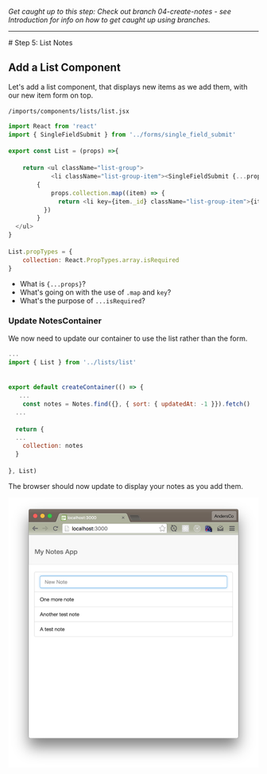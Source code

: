 _Get caught up to this step: Check out branch 04-create-notes - see Introduction for info on how to get caught up using branches._
<hr>
# Step 5: List Notes

## Add a List Component
Let's add a list component, that displays new items as we add them, with our new item form on top.

``` /imports/components/lists/list.jsx ```

```js
import React from 'react'
import { SingleFieldSubmit } from '../forms/single_field_submit'

export const List = (props) =>{

	return <ul className="list-group">
    	    <li className="list-group-item"><SingleFieldSubmit {...props} /></li>
	    { 
	    	props.collection.map((item) => {
	 	      return <li key={item._id} className="list-group-item">{item.content}</li>
	      })
	    }
  </ul>
}

List.propTypes = {
	collection: React.PropTypes.array.isRequired
}
```

 - What is ``` {...props} ```?
 - What's going on with the use of ```.map``` and ```key```?
 - What's the purpose of ``` ...isRequired ```?

### Update NotesContainer

We now need to update our container to use the list rather than the form.

```js
...
import { List } from '../lists/list'


export default createContainer(() => {
   ...
	const notes = Notes.find({}, { sort: { updatedAt: -1 }}).fetch()	
  ...
  
  return {
  ...
    collection: notes
  }

}, List)

```

The browser should now update to display your notes as you add them.


![Adding notes to the list](images/add-notes-to-list.png)


